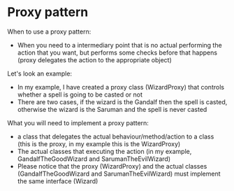 # Proxy pattern

When to use a proxy pattern:

  - When you need to a intermediary point that is no actual
    performing the action that you want, but performs some checks
    before that happens
    (proxy delegates the action to the appropriate object)

Let's look an example:

   - In my example, I have created a proxy class (WizardProxy) that
     controls whether a spell is going to be casted or not
   - There are two cases, if the wizard is the Gandalf then the spell is
     casted, otherwise the wizard is the Saruman and the spell is never casted

What you will need to implement a proxy pattern:

   - a class that delegates the actual behaviour/method/action to a class
     (this is the proxy, in my example this is the WizardProxy)
   - The actual classes that executing the action (in my example, GandalfTheGoodWizard
     and SarumanTheEvilWizard)
   - Please notice that the proxy (WizardProxy) and the actual classes (GandalfTheGoodWizard and SarumanTheEvilWizard)
     must implement the same interface (Wizard)
